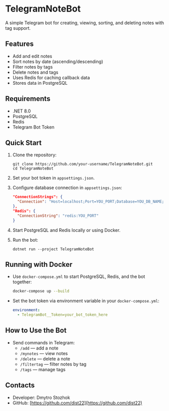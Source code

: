 # TelegramNoteBot

A simple Telegram bot for creating, viewing, sorting, and deleting notes with tag support.

## Features
- Add and edit notes
- Sort notes by date (ascending/descending)
- Filter notes by tags
- Delete notes and tags
- Uses Redis for caching callback data
- Stores data in PostgreSQL

## Requirements
- .NET 8.0
- PostgreSQL
- Redis
- Telegram Bot Token

## Quick Start

1. Clone the repository:
    ```
    git clone https://github.com/your-username/TelegramNoteBot.git
    cd TelegramNoteBot
    ```

2. Set your bot token in `appsettings.json`.

3. Configure database connection in `appsettings.json`:
    ```json
    "ConnectionStrings": {
      "Connection": "Host=localhost;Port=YOU_PORT;Database=YOU_DB_NAME;Username=YOU_USERNAME;Password=YOU_PASSWORD"
    },
    "Redis": {
      "ConnectionString": "redis:YOU_PORT"
    }
    ```

4. Start PostgreSQL and Redis locally or using Docker.

5. Run the bot:
    ```
    dotnet run --project TelegramNoteBot
    ```

## Running with Docker

- Use `docker-compose.yml` to start PostgreSQL, Redis, and the bot together:
    ```bash
    docker-compose up --build
    ```

- Set the bot token via environment variable in your `docker-compose.yml`:
    ```yaml
    environment:
      - TelegramBot__Token=your_bot_token_here
    ```

## How to Use the Bot

- Send commands in Telegram:
    - `/add` — add a note
    - `/mynotes` — view notes
    - `/delete` — delete a note
    - `/filtertag` — filter notes by tag
    - `/tags` — manage tags

## Contacts
- Developer: Dmytro Stozhok  
- GitHub: [https://github.com/dist22](https://github.com/dist22)
